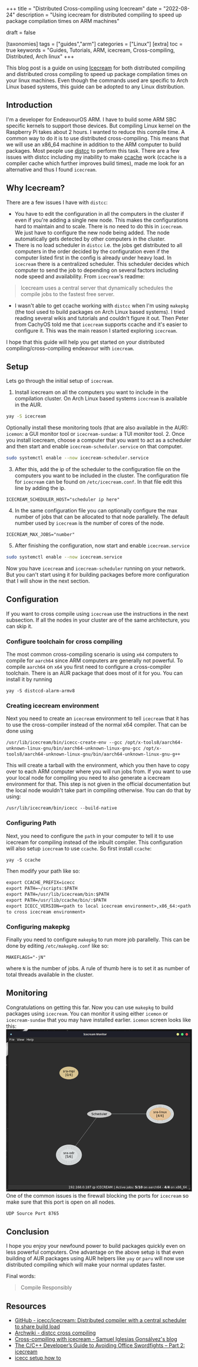 +++
title = "Distributed Cross-compiling using Icecream"
date = "2022-08-24"
description = "Using icecream for distributed compiling to speed up package compilation times on ARM machines"

draft = false

[taxonomies]
tags = ["guides","arm"]
categories = ["Linux"]
[extra]
toc = true
keywords = "Guides, Tutorials, ARM, icecream, Cross-compiling, Distributed, Arch linux"
+++

This blog post is a guide on using [Icecream](https://github.com/icecc/icecream) for both distributed compiling and distributed cross compiling to speed up package compilation times on your linux machines. Even though the commands used are specific to Arch Linux based systems, this guide can be adopted to any Linux distribution.

## Introduction
I'm a developer for EndeavourOS ARM. I have to build some ARM SBC specific kernels to support those devices. But compiling Linux kernel on the Raspberry Pi takes about 2 hours. I wanted to reduce this compile time. A common way to do it is to use distributed cross-compiling. This means that we will use an x86_64 machine in addition to the ARM computer to build packages. Most people use [distcc](https://wiki.archlinux.org/title/Distcc) to perform this task. There are a few issues with distcc including my inability to make [ccache](https://wiki.archlinux.org/title/ccache) work (ccache is a compiler cache which further improves build times), made me look for an alternative and thus I found `icecream`.

## Why Icecream?
There are a few issues I have with `distcc`:
- You have to edit the configuration in all the computers in the cluster if even if you're adding a single new node. This makes the configurations hard to maintain and to scale. There is no need to do this in `icecream`. We just have to configure the new node being added. The node automatically gets detected by other computers in the cluster.
- There is no load scheduler in `distcc` i.e. the jobs get distributed to all computers in the order decided by the configuration even if the computer listed first in the config is already under heavy load. In `icecream` there is a centralized scheduler. This scheduler decides which computer to send the job to depending on several factors including node speed and availability. From `icecream`'s readme:
>  Icecream uses a central server that dynamically schedules the compile jobs to the fastest free server. 
- I wasn't able to get ccache working with `distcc` when I'm using `makepkg` (the tool used to build packages on Arch Linux based systems). I tried reading several wikis and tutorials and couldn't figure it out. Then Peter from CachyOS told me that `icecream` supports ccache and it's easier to configure it. This was the main reason I started exploring `icecream`. 
 
I hope that this guide will help you get started on your distributed compiling/cross-compiling endeavour with `icecream`.

## Setup
Lets go through the initial setup of `icecream`.
1. Install icecream on all the computers you want to include in the compilation cluster. On Arch Linux based systems `icecream` is available in the AUR.
```bash
yay -S icecream
```
Optionally install these monitoring tools (that are also available in the AUR): `icemon`: a GUI monitor tool or `icecream-sundae`: a TUI monitor tool.
2. Once you install icecream, choose a computer that you want to act as a scheduler and then start and enable `icecream-scheduler.service` on that computer.
```bash
sudo systemctl enable --now icecream-scheduler.service
```
3. After this, add the ip of the scheduler to the configuration file on the computers you want to be included in the cluster. The configuration file for `icecream` can be found on `/etc/icecream.conf`. In that file edit this line by adding the ip.
```
ICECREAM_SCHEDULER_HOST="scheduler ip here"
```
4. In the same configuration file you can optionally configure the max number of jobs that can be allocated to that node parallelly. The default number used by `icecream` is the number of cores of the node.
```
ICECREAM_MAX_JOBS="number"
```
5. After finishing the configuration, now start and enable `icecream.service`
```bash
sudo systemctl enable --now icecream.service
```
Now you have `icecream` and `icecream-scheduler` running on your network. But you can't start using it for building packages before more configuration that I will show in the next section.

## Configuration
If you want to cross compile using `icecream` use the instructions in the next subsection. If all the nodes in your cluster are of the same architecture, you can skip it.

### Configure toolchain for cross compiling
The most common cross-compiling scenario is using `x64` computers to compile for `aarch64` since ARM computers are generally not powerful. To compile `aarch64` on `x64` you first need to configure a cross-compiler toolchain. There is an AUR package that does most of it for you. You can install it by running
```
yay -S distccd-alarm-armv8
```
### Creating icecream environment
Next you need to create an `icecream` environment to tell `icecream` that it has to use the cross-compiler instead of the normal x64 compiler. That can be done using
```
/usr/lib/icecream/bin/icecc-create-env --gcc /opt/x-tools8/aarch64-unknown-linux-gnu/bin/aarch64-unknown-linux-gnu-gcc /opt/x-tools8/aarch64-unknown-linux-gnu/bin/aarch64-unknown-linux-gnu-g++
```
This will create a tarball with the environment, which you then have to copy over to each ARM computer where you will run jobs from.
If you want to use your local node for compiling you need to also generate a icecream environment for that. This step is not given in the official documentation but the local node wouldn't take part in compiling otherwise. You can do that by using:
```
/usr/lib/icecream/bin/icecc --build-native
```
### Configuring Path
Next, you need to configure the `path` in your computer to tell it to use icecream for compiling instead of the inbuilt compiler. This configuration will also setup `icecream` to use `ccache`. So first install `ccache`:
```
yay -S ccache
```
Then modify your path like so:
```
export CCACHE_PREFIX=icecc
export PATH=~/scripts:$PATH
export PATH=/usr/lib/icecream/bin:$PATH
export PATH=/usr/lib/ccache/bin/:$PATH
export ICECC_VERSION=<path to local icecream environment>,x86_64:<path to cross icecream environment>
```

### Configuring makepkg
Finally you need to configure `makepkg` to run more job parallelly. This can be done by editing `/etc/makepkg.conf` like so:
```
MAKEFLAGS="-jN"
```
where `N` is the number of jobs. A rule of thumb here is to set it as number of total threads available in the cluster.

## Monitoring
Congratulations on getting this far. Now you can use `makepkg` to build packages using `icecream`. You can monitor it using either `icemon` or `icecream-sundae` that you may have installed earlier. `icemon` screen looks like this:
![](./dist_comp_1.png)
One of the common issues is the firewall blocking the ports for `icecream` so make sure that this port is open on all nodes. 
```
UDP Source Port 8765
```

## Conclusion
I hope you enjoy your newfound power to build packages quickly even on less powerful computers. One advantage on the above setup is that even building of AUR packages using AUR helpers like `yay` or `paru` will now use distributed compiling which will make your normal updates faster.

Final words:
> Compile Responsibly

## Resources
- [GitHub - icecc/icecream: Distributed compiler with a central scheduler to share build load](https://github.com/icecc/icecream)
- [Archwiki - distcc cross compiling](https://wiki.archlinux.org/title/Distcc#Cross_compiling_with_distcc)
- [Cross-compiling with icecream - Samuel Iglesias Gonsálvez's blog](https://blogs.igalia.com/siglesias/2021/12/09/Cross-compiling-with-icecream/)
- [The C/C++ Developer’s Guide to Avoiding Office Swordfights – Part 2: icecream](https://www.methodpark.de/blog/the-c-c-developers-guide-to-avoiding-office-swordfights-part-2-icecream/)
- [icecc setup how to](https://savago.wordpress.com/2012/11/23/icecc-setup-how-to/)